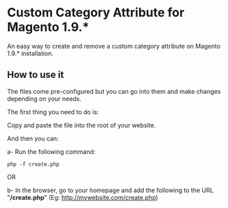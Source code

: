 # Custom Category Attribute for Magento 1.9.*
An easy way to create and remove a custom category attribute on Magento 1.9.* installation.

## How to use it
 The files come pre-configured but you can go into them and make changes depending on your needs.
 
The first thing you need to do is:

Copy and paste the file into the root of your website.

And then you can:

a- Run the following command:
 ```
php -f create.php
```
OR

b- In the browser, go to your homepage and add the following to the URL "**/create.php**" (Eg: http://mywebsite.com/create.php)